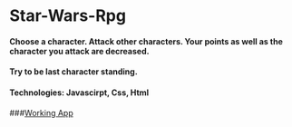 # Star-Wars-Rpg

#### Choose a character. Attack other characters. Your points as well as the character you attack are decreased. 
#### Try to be last character standing.
#### Technologies: Javascirpt, Css, Html 

###[Working App](http://star-wars-rpg-av.herokuapp.com/)
